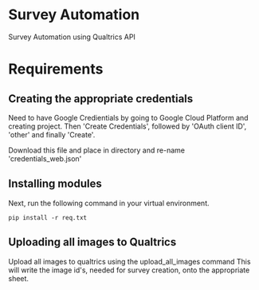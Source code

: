 # Survey Automation
Survey Automation using Qualtrics API

# Requirements

## Creating the appropriate credentials 
Need to have Google Credientials by going to Google Cloud Platform and creating project.
Then 'Create Credentials', followed by 'OAuth client ID', 'other' and finally 'Create'. 

Download this file and place in directory and re-name 'credentials_web.json'

## Installing modules 
Next, run the following command in your virtual environment.

`pip install -r req.txt` 

## Uploading all images to Qualtrics

Upload all images to qualtrics using the upload_all_images command 
This will write the image id's, needed for survey creation, onto the appropriate sheet.


